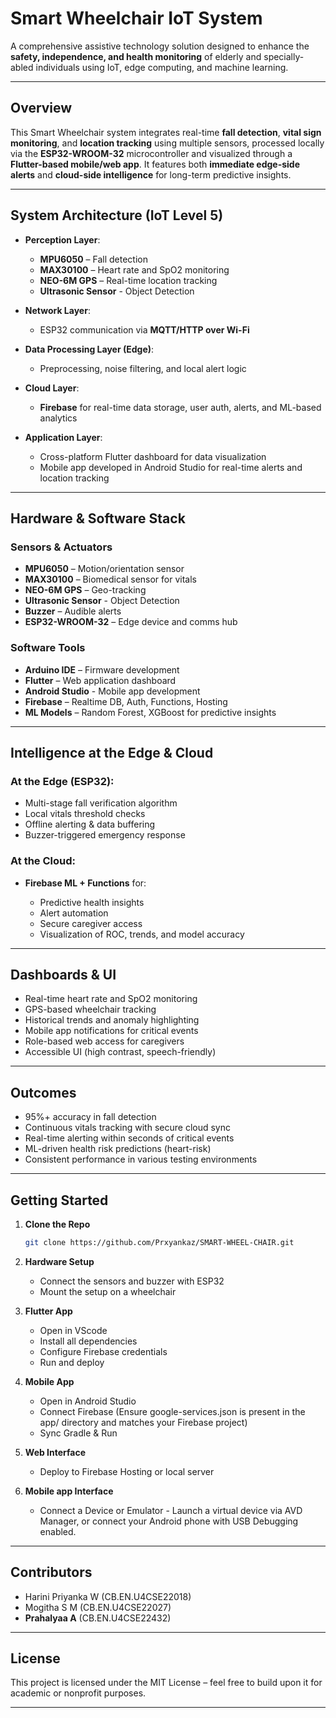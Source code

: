 
# Smart Wheelchair IoT System 

A comprehensive assistive technology solution designed to enhance the **safety, independence, and health monitoring** of elderly and specially-abled individuals using IoT, edge computing, and machine learning.

---

## Overview

This Smart Wheelchair system integrates real-time **fall detection**, **vital sign monitoring**, and **location tracking** using multiple sensors, processed locally via the **ESP32-WROOM-32** microcontroller and visualized through a **Flutter-based mobile/web app**. It features both **immediate edge-side alerts** and **cloud-side intelligence** for long-term predictive insights.

---

## System Architecture (IoT Level 5)

* **Perception Layer**:

  * **MPU6050** – Fall detection
  * **MAX30100** – Heart rate and SpO2 monitoring
  * **NEO-6M GPS** – Real-time location tracking
  * **Ultrasonic Sensor** - Object Detection

* **Network Layer**:

  * ESP32 communication via **MQTT/HTTP over Wi-Fi**

* **Data Processing Layer (Edge)**:

  * Preprocessing, noise filtering, and local alert logic

* **Cloud Layer**:

  * **Firebase** for real-time data storage, user auth, alerts, and ML-based analytics

* **Application Layer**:

  * Cross-platform Flutter dashboard for data visualization
  * Mobile app developed in Android Studio for real-time alerts and location tracking

---

## Hardware & Software Stack

### Sensors & Actuators

* **MPU6050** – Motion/orientation sensor
* **MAX30100** – Biomedical sensor for vitals
* **NEO-6M GPS** – Geo-tracking
* **Ultrasonic Sensor** - Object Detection
* **Buzzer** – Audible alerts
* **ESP32-WROOM-32** – Edge device and comms hub

### Software Tools

* **Arduino IDE** – Firmware development
* **Flutter** – Web application dashboard
* **Android Studio** - Mobile app development
* **Firebase** – Realtime DB, Auth, Functions, Hosting
* **ML Models** – Random Forest, XGBoost for predictive insights

---

## Intelligence at the Edge & Cloud

### At the Edge (ESP32):

* Multi-stage fall verification algorithm
* Local vitals threshold checks
* Offline alerting & data buffering
* Buzzer-triggered emergency response

### At the Cloud:

* **Firebase ML + Functions** for:

  * Predictive health insights
  * Alert automation
  * Secure caregiver access
  * Visualization of ROC, trends, and model accuracy

---

## Dashboards & UI

* Real-time heart rate and SpO2 monitoring
* GPS-based wheelchair tracking
* Historical trends and anomaly highlighting
* Mobile app notifications for critical events
* Role-based web access for caregivers
* Accessible UI (high contrast, speech-friendly)

---

## Outcomes

* 95%+ accuracy in fall detection
* Continuous vitals tracking with secure cloud sync
* Real-time alerting within seconds of critical events
* ML-driven health risk predictions (heart-risk)
* Consistent performance in various testing environments

---

## Getting Started

1. **Clone the Repo**

   ```bash
   git clone https://github.com/Prxyankaz/SMART-WHEEL-CHAIR.git
   ```

2. **Hardware Setup**

   * Connect the sensors and buzzer with ESP32
   * Mount the setup on a wheelchair

3. **Flutter App**

   * Open in VScode
   * Install all dependencies
   * Configure Firebase credentials
   * Run and deploy

4. **Mobile App**
   
   * Open in Android Studio
   * Connect Firebase (Ensure google-services.json is present in the app/ directory and matches your Firebase project)
   * Sync Gradle & Run
     

6. **Web Interface**
   
   * Deploy to Firebase Hosting or local server
  
8. **Mobile app Interface**
   
   * Connect a Device or Emulator - Launch a virtual device via AVD Manager, or connect your Android phone with USB Debugging enabled.

---

## Contributors

* Harini Priyanka W (CB.EN.U4CSE22018)
* Mogitha S M (CB.EN.U4CSE22027)
* **Prahalyaa A** (CB.EN.U4CSE22432)

---

## License

This project is licensed under the MIT License – feel free to build upon it for academic or nonprofit purposes.

---

